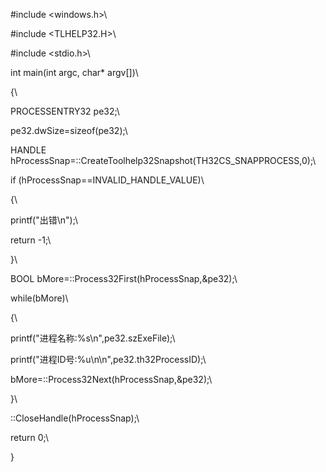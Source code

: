 #include \<windows.h\>\
#include \<TLHELP32.H\>\
#include \<stdio.h\>\
int main(int argc, char\* argv\[\])\
{\
PROCESSENTRY32 pe32;\
pe32.dwSize=sizeof(pe32);\
HANDLE hProcessSnap=::CreateToolhelp32Snapshot(TH32CS_SNAPPROCESS,0);\
if (hProcessSnap==INVALID_HANDLE_VALUE)\
{\
printf(\"出错\\n\");\
return -1;\
}\
BOOL bMore=::Process32First(hProcessSnap,&pe32);\
while(bMore)\
{\
printf(\"进程名称:%s\\n\",pe32.szExeFile);\
printf(\"进程ID号:%u\\n\\n\",pe32.th32ProcessID);\
bMore=::Process32Next(hProcessSnap,&pe32);\
}\
::CloseHandle(hProcessSnap);\
return 0;\
}
